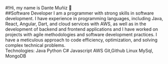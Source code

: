 #!Hi, my name is Dante Muñiz 👋
</br>
##Software Developer
I am a programmer with strong skills in software development. I have experience in programming languages, including Java, React, Angular, Dart, and cloud services with AWS, as well as in the development of backend and frontend applications and I have worked on projects with agile methodologies and software development practices. I have a meticulous approach to code efficiency, optimization, and solving complex technical problems.
</br>
Technologies:
Java
Python
C#
Javascript
AWS
Git,Github
Linux
MySql, MongoDB
</br>
